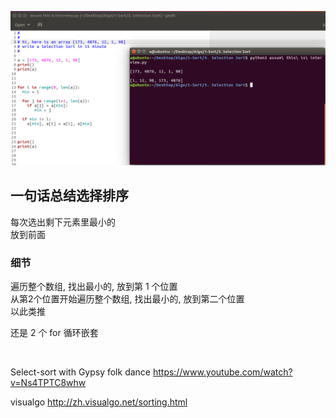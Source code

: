 ![screenshot](img.png) <br/>
## 一句话总结选择排序
每次选出剩下元素里最小的  
放到前面  

### 细节
遍历整个数组, 找出最小的, 放到第 1 个位置  
从第2个位置开始遍历整个数组, 找出最小的, 放到第二个位置  
以此类推  

还是 2 个 for 循环嵌套  


<br/>

Select-sort with Gypsy folk dance
https://www.youtube.com/watch?v=Ns4TPTC8whw  

visualgo
http://zh.visualgo.net/sorting.html  
